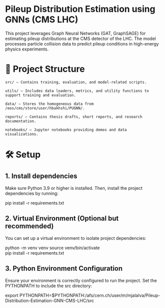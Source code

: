 # Pileup Distribution Estimation using GNNs (CMS LHC)
This project leverages Graph Neural Networks (GAT, GraphSAGE) for estimating pileup distributions at the CMS detector of the LHC. The model processes particle collision data to predict pileup conditions in high-energy physics experiments.

# 📁 Project Structure

    src/ — Contains training, evaluation, and model-related scripts.

    utils/ — Includes data loaders, metrics, and utility functions to support training and evaluation.

    data/ — Stores the homogeneous data from /eos/cms/store/user/hbakhshi/PUGNN/.

    reports/ — Contains thesis drafts, short reports, and research documentation.

    notebooks/ — Jupyter notebooks providing demos and data visualizations.

# 🛠️ Setup
## 1. Install dependencies

Make sure Python 3.9 or higher is installed. Then, install the project dependencies by running:

pip install -r requirements.txt

## 2. Virtual Environment (Optional but recommended)

You can set up a virtual environment to isolate project dependencies:

python -m venv venv
source venv/bin/activate  
pip install -r requirements.txt

## 3. Python Environment Configuration

Ensure your environment is correctly configured to run the project. Set the PYTHONPATH to include the src directory:

export PYTHONPATH=$PYTHONPATH:/afs/cern.ch/user/m/mjalalva/Pileup-Distribution-Estimation-GNN-CMS-LHC/src




